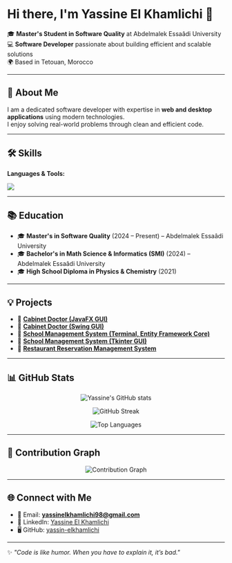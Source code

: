 # Hi there, I'm Yassine El Khamlichi 👋  

🎓 **Master's Student in Software Quality** at Abdelmalek Essaâdi University  
💻 **Software Developer** passionate about building efficient and scalable solutions  
🌍 Based in Tetouan, Morocco  

---

## 🚀 About Me
I am a dedicated software developer with expertise in **web and desktop applications** using modern technologies.  
I enjoy solving real-world problems through clean and efficient code.  

---

## 🛠️ Skills

**Languages & Tools:**  

<p align="left">
  <img src="https://skillicons.dev/icons?i=python,java,cpp,php,html,css,javascript,mysql,sqlite,laravel,spring,bootstrap,git,github" />
</p>

---

## 📚 Education
- 🎓 **Master's in Software Quality** (2024 – Present) – Abdelmalek Essaâdi University  
- 🎓 **Bachelor's in Math Science & Informatics (SMI)** (2024) – Abdelmalek Essaâdi University  
- 🎓 **High School Diploma in Physics & Chemistry** (2021)  

---

## 💡 Projects

- 🏥 [**Cabinet Doctor (JavaFX GUI)**](https://github.com/yassin-elkhamlichi/Cabinet-Doctor-with-GUI-using-JavaFX)  
- 🏥 [**Cabinet Doctor (Swing GUI)**](https://github.com/yassin-elkhamlichi/Cabinet_Doctor_with_JavaFX)  
- 🏫 [**School Management System (Terminal, Entity Framework Core)**](https://github.com/yassin-elkhamlichi/School-management-with-Terminal-Entity-Framework-Core-)  
- 🏫 [**School Management System (Tkinter GUI)**](https://github.com/yassin-elkhamlichi/School-management-with-GUI-use-tkinter)  
- 🍴 [**Restaurant Reservation Management System**](https://github.com/yassin-elkhamlichi/Restoran)  

---

## 📊 GitHub Stats

<p align="center">
  <img src="https://github-readme-stats.vercel.app/api?username=yassin-elkhamlichi&show_icons=true&theme=tokyonight" alt="Yassine's GitHub stats" />
</p>

<p align="center">
  <img src="https://github-readme-streak-stats.herokuapp.com/?user=yassin-elkhamlichi&theme=tokyonight" alt="GitHub Streak" />
</p>

<p align="center">
  <img src="https://github-readme-stats.vercel.app/api/top-langs/?username=yassin-elkhamlichi&layout=compact&theme=tokyonight" alt="Top Languages" />
</p>

---

## 🌱 Contribution Graph

<p align="center">
  <img src="https://github-readme-activity-graph.vercel.app/graph?username=yassin-elkhamlichi&theme=tokyo-night" alt="Contribution Graph" />
</p>

---

## 🌐 Connect with Me
- 📧 Email: **yassinelkhamlichi98@gmail.com**  
- 💼 LinkedIn: [Yassine El Khamlichi](https://www.linkedin.com/in/%D9%8A%D8%A7%D8%B3%D9%8A%D9%86-%D8%A7%D9%84%D8%AE%D9%85%D9%84%D9%8A%D8%B4%D9%8A/)  
- 🖥️ GitHub: [yassin-elkhamlichi](https://github.com/yassin-elkhamlichi)  

---

✨ *"Code is like humor. When you have to explain it, it’s bad."*
